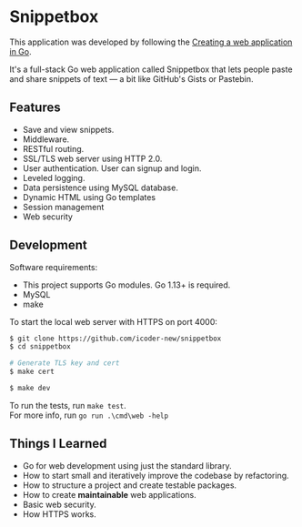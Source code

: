 # Snippetbox

This application was developed by following the [Creating a web application in Go](https://golangify.com/go/web-app-go).

It's a full-stack Go web application called Snippetbox that lets people paste and share snippets of text — a bit like GitHub's Gists or Pastebin.

## Features

- Save and view snippets.
- Middleware.
- RESTful routing.
- SSL/TLS web server using HTTP 2.0.
- User authentication. User can signup and login.
- Leveled logging.
- Data persistence using MySQL database.
- Dynamic HTML using Go templates
- Session management
- Web security

## Development

Software requirements:

- This project supports Go modules. Go 1.13+ is required.
- MySQL
- make

To start the local web server with HTTPS on port 4000:

```sh
$ git clone https://github.com/icoder-new/snippetbox
$ cd snippetbox

# Generate TLS key and cert
$ make cert

$ make dev
```

To run the tests, run `make test`. <br/>
For more info, run `go run .\cmd\web -help`

## Things I Learned

- Go for web development using just the standard library.
- How to start small and iteratively improve the codebase by refactoring.
- How to structure a project and create testable packages.
- How to create **maintainable** web applications.
- Basic web security.
- How HTTPS works.
